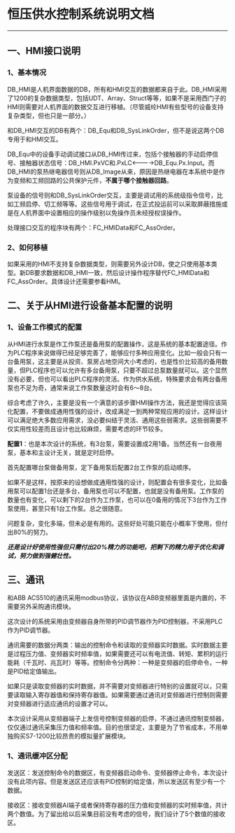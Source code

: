 # 恒压供水控制系统说明文档

------

## 一、HMI接口说明

### 1、基本情况

DB_HMI是人机界面数据的DB，所有和HMI交互的数据都来自于此。DB_HMI采用了1200的复杂数据类型，包括UDT、Array、Struct等等，如果不是采用西门子的HMI则需要对人机界面的数据交互进行移植。（尽管威纶HMI有些型号的设备支持复杂类型，但也只是一部分。）

和DB_HMI交互的DB有两个：DB_Equ和DB_SysLinkOrder，但不是说这两个DB专用于和HMI交互。

DB_Equ中的设备手动调试接口从DB_HMI传过来，包括个接触器的手动启停信号、接触器状态信号：DB_HMI.PxVC和.PxLC<---->DB_Equ.Px.Input。而DB_HMI的泵热继电器信号则从DB_Image从来，原因是热继电器在本系统中是作为变频和工频回路的公共保护元件，**不属于哪个接触器回路**。

泵设备的信号则和DB_SysLinkOrder交互，主要是调试用的系统级指令信号，比如工频启停、切工频等等。这些信号用于调试，在正式投运前可以采取屏蔽措施或是在人机界面中设置相应的操作级别以免操作员未经授权误操作。

处理接口交互的程序块有两个：FC_HMIData和FC_AssOrder。

### 2、如何移植

如果采用的HMI不支持复杂数据类型，则需要另外设计DB，使之只使用基本类型。新DB要求数据和DB_HMI一致，然后设计操作程序替代FC_HMIData和FC_AssOrder。具体设计还需要参看HMI。

## 二、关于从HMI进行设备基本配置的说明

### 1、设备工作模式的配置

从HMI进行水泵是作工作泵还是备用泵的配置操作，这是系统的基本配置途径。作为PLC程序来说做得已经足够完善了，能够应付多种应用变化。比如一般会只有一台备用泵，这主要是从投资、泵房占地空间大小考虑的，也是性价比较高的备用数量，但PLC程序也可以允许有多台备用泵，只要不超过总泵数量就可以。这个显然没有必要，但也可以看出PLC程序的灵活。作为供水系统，特殊要求会有两台备用泵也不足为奇，通常来说工作泵数量这时会有6～8台。

综合考虑了许久，主要是没有一个满意的该步骤HMI操作方法，我还是觉得应该简化配置，不要做成通用性强的设计，改成满足一到两种常规应用的设计。这样设计可以满足绝大多数应用需求，没必要纠结于灵活、通用这些弱需求。这些弱需要不仅实用性较差而且设计也比较麻烦，需要考虑的环节较多。

__配置1__：也是本次设计的系统，有3台泵，需要设置成2用1备。当然还有一台夜用泵，基本和主设计无关，就是定时启停。

首先配置哪台泵做备用泵，定下备用泵后配置2台工作泵的启动顺序。

如果不是这样，按原来的设想做成通用性强的设计，则配置会有很多变化，比如备用泵可以配置1台还是多台，备用泵也可以不配置，也就是没有备用泵。工作泵的数量也有变化，可以剩下的2台作为工作泵，也可以在0备用的情况下3台作为工作泵使用，甚至只有1台工作泵。总之很随意。

问题复杂，变化多端，但未必是有用的。这些好处可能只能在小概率下使用，但付出80%的努力。

_**还是设计好使用性强但只需付出20%精力的功能吧，把剩下的精力用于优化和调试，努力做到强健壮性。**_


## 三、通讯

和ABB ACS510的通讯采用modbus协议，该协议在ABB变频器里面是内置的，不需要另外采购通讯模块。

这次设计的系统采用由变频器自身所带的PID调节器作为PID控制器，不采用PLC作为PID调节器。

通讯需要的数据分两类：输出的控制命令和读取的变频器实时数据。实时数据主要是过程压力值、变频器实时频率值，如果需要还可以有电流值、转矩、累积的运行能耗（千瓦时、兆瓦时）等等。控制命令分两种：一种是变频器的启停命令，一种是PID给定值输出。

如果只是读取变频器的实时数据，并不需要对变频器进行特别的设置就可以，只需要读取输入寄存器值和保持寄存器值。如果需要通过通讯对变频器进行控制则需要对变频器进行适应通讯的设置才可以。

本次设计采用从变频器端子上发信号控制变频器的启停，不通过通讯控制变频器，仅仅通过通讯采集压力值和频率值。目的也很坚定，主要是为了节省成本，不用单独购买S7-1200比较昂贵的模拟量扩展模块。

### 1、通讯缓冲区分配

发送区：发送控制命令的数据区，有变频器启动命令、变频器停止命令，本次设计没有此项内容。但是发送区还应该有PID控制的给定值，所以发送区有至少有一个数据。

接收区：接收变频器AI端子或者保持寄存器的压力值和变频器的实时频率值，共计两个数值。为了留出给以后采集目前没有考虑的信号，我们设计了5个数值的接收区。

























